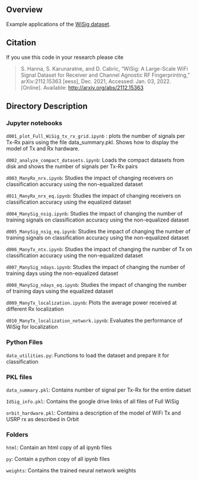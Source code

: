 ## Overview

Example applications of the [WiSig dataset](https://cores.ee.ucla.edu/downloads/datasets/wisig).

## Citation
If you use this code in your research please cite
> S. Hanna, S. Karunaratne, and D. Cabric, “WiSig: A Large-Scale WiFi Signal Dataset for Receiver and Channel Agnostic RF Fingerprinting,” arXiv:2112.15363 [eess], Dec. 2021, Accessed: Jan. 03, 2022. [Online]. Available: http://arxiv.org/abs/2112.15363


## Directory Description

###  Jupyter notebooks

`d001_plot_Full_WiSig_tx_rx_grid.ipynb` : plots the number of signals per Tx-Rx pairs using the file data_summary.pkl. Shows how to display the model of Tx and Rx hardware.



`d002_analyze_compact_datasets.ipynb`: Loads the compact datasets from disk and shows the number of signals per Tx-Rx pairs


`d003_ManyRx_nrx.ipynb`: Studies the impact of changing receivers on classification accuracy using the non-equalized dataset

`d011_ManyRx_nrx_eq.ipynb`: Studies the impact of changing receivers on classification accuracy using the equalized dataset


`d004_ManySig_nsig.ipynb`: Studies the impact of changing the number of training signals on classification accuracy using the non-equalized dataset


`d005_ManySig_nsig_eq.ipynb`: Studies the impact of changing the number of training signals on classification accuracy using the non-equalized dataset


`d006_ManyTx_ntx.ipynb`: Studies the impact of changing the number of Tx on classification accuracy using the non-equalized dataset


`d007_ManySig_ndays.ipynb`: Studies the impact of changing the number of training days using the non-equalized dataset


`d008_ManySig_ndays_eq.ipynb`: Studies the impact of changing the number of training days using the equalized dataset


`d009_ManyTx_localization.ipynb`:  Plots the average power received at different Rx localization


`d010_ManyTx_localization_network.ipynb`: Evaluates the performance of WiSig for localization




###  Python Files

`data_utilities.py`: Functions to load the dataset and prepare it for classification



### PKL files

`data_summary.pkl`: Contains number of signal per Tx-Rx for the entire datset


`IdSig_info.pkl`: Contains the google drive links of all files of Full WiSig


`orbit_hardware.pkl`: Contains a description of the model of WiFi Tx and USRP rx as described in Orbit


### Folders

`html`: Contain an html copy of all ipynb files


`py`: Contain a python copy of all ipynb files


`weights`: Contains the trained neural network weights
